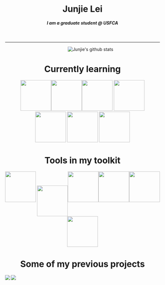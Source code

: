 
<h1 align = 'center'>Junjie Lei </h1>

<h5 align = 'center'>
 I am a graduate student @ USFCA
</h5>

<br>


---

&emsp;&emsp;&emsp;&emsp;&emsp;&emsp;&emsp;
&emsp;&emsp;&emsp;&emsp;&emsp;&emsp;&emsp;
![Junjie's github stats](https://github-readme-stats.vercel.app/api?username=JunjieLeiCoe&show_icons=true&hide=["stars","issues"]&theme=dark) 


<h1 align = 'center'> Currently learning </h1>
<div align='center'> 
<img src="https://media3.giphy.com/media/XAxylRMCdpbEWUAvr8/200w.webp" alt="" width="100"><img src="https://media3.giphy.com/media/fsEaZldNC8A1PJ3mwp/200w.webp" width="100"><img src="https://media2.giphy.com/media/ln7z2eWriiQAllfVcn/200w.webp" width="100"> <img src="https://media1.giphy.com/media/kdFc8fubgS31b8DsVu/giphy.webp" width="100"> <img src="https://media1.giphy.com/media/eNAsjO55tPbgaor7ma/200w.webp" width="100">  <img src="https://media2.giphy.com/media/Sr8xDpMwVKOHUWDVRD/200w.webp" width="100"> <img src="https://media0.giphy.com/media/SqZFDec4yTwXdwoaFY/giphy.webp" width="100"></div>

<h1 align = 'center'> Tools in my toolkit </h1>
<div align='center'>
<img src="https://media3.giphy.com/media/IdyAQJVN2kVPNUrojM/200.webp" width="100"> <img src="https://media0.giphy.com/media/jnDKffgCfGYOp6cMTK/200.webp" width="100" style="vertical-align:middle"><img src="https://media1.giphy.com/media/LMt9638dO8dftAjtco/200.webp" width="100"><img src="https://media0.giphy.com/media/KzJkzjggfGN5Py6nkT/200.webp" width="100"><img src="https://i0.wp.com/static1.squarespace.com/static/51156277e4b0b8b2ffe11c00/t/583ccafcbebafbc5c11fa6ec/1480379239088/RStudio-Ball.png?w=584&ssl=1" width="100"> <img src="https://cdn.worldvectorlogo.com/logos/tableau-software.svg" width="100"></div>


<h1 align = 'center'> Some of my previous projects </h1>
<a href="https://github.com/JunjieLeiCoe/Econ-611">
  <img align="left" src="https://github-readme-stats.vercel.app/api/pin/?username=JunjieLeiCoe&repo=Econ611&theme=dark" />
</a>
<a href="https://github.com/anuraghazra/convoychat">
  <img align="left" src="https://github-readme-stats.vercel.app/api/pin/?username=JunjieLeiCoe&repo=Rap-Novelty&theme=dark" />
</a> 
